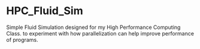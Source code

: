 # HPC_Fluid_Sim
Simple Fluid Simulation designed for my High Performance Computing Class. to experiment with how parallelization can help improve performance of programs.

